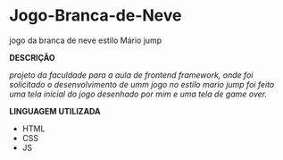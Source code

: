 # Jogo-Branca-de-Neve
jogo da branca de neve estilo Mário jump 

**DESCRIÇÃO**

*projeto da faculdade para a aula de frontend framework, onde foi solicitado o desenvolvimento de umm jogo no estilo mario jump*
*foi feito uma tela inicial do jogo desenhado por mim e uma tela de game over.*

**LINGUAGEM UTILIZADA**
* HTML 
* CSS 
* JS 
